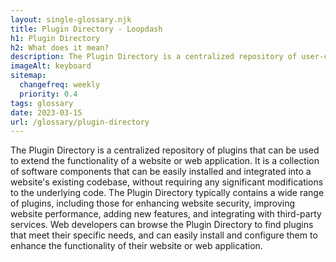 ```yaml
--- 
layout: single-glossary.njk
title: Plugin Directory - Loopdash
h1: Plugin Directory
h2: What does it mean?
description: The Plugin Directory is a centralized repository of user-contributed software extensions that can be easily installed and integrated into a WordPress website to enhance its functionality and features.
imageAlt: keyboard
sitemap:
  changefreq: weekly
  priority: 0.4
tags: glossary
date: 2023-03-15
url: /glossary/plugin-directory
---
```


The Plugin Directory is a centralized repository of plugins that can be used to extend the functionality of a website or web application. It is a collection of software components that can be easily installed and integrated into a website's existing codebase, without requiring any significant modifications to the underlying code. The Plugin Directory typically contains a wide range of plugins, including those for enhancing website security, improving website performance, adding new features, and integrating with third-party services. Web developers can browse the Plugin Directory to find plugins that meet their specific needs, and can easily install and configure them to enhance the functionality of their website or web application.
